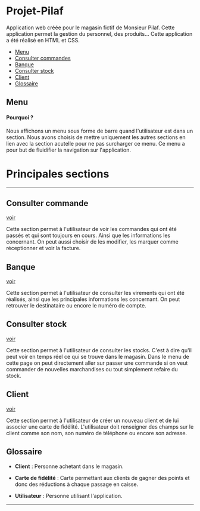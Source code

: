 # Projet-Pilaf
Application web créée pour le magasin fictif de Monsieur Pilaf. Cette application permet la gestion du personnel, des produits... Cette application a été réalisé en HTML et CSS.


- [Menu](#menu) 
- [Consulter commandes](#com)  
- [Banque](#banque)  
- [Consulter stock](#stock)
- [Client](#client)
- [Glossaire](#glossaire)
## Menu <a id="menu"></a>


#### Pourquoi ? 


Nous affichons un menu sous forme de barre quand l'utilisateur est dans un section. Nous avons choisis de mettre uniquement les autres sections en lien avec la section acutelle pour ne pas surcharger ce menu. Ce menu a pour but de fluidifier la navigation sur l'application.

# Principales sections
-------------
## Consulter commande <a id="com"></a>

[voir](https://coulaud-guillaume-portfolio.000webhostapp.com/tuteure/ConsulterCo.html)

Cette section permet à l'utilisateur de voir les commandes qui ont été passés et qui sont toujours en cours. Ainsi que les informations les concernant. On peut aussi choisir de les modifier, les marquer comme réceptionner et voir la facture.



## Banque <a id="banque"></a>

[voir](https://coulaud-guillaume-portfolio.000webhostapp.com/tuteure/ConsuVir.html)

Cette section permet à l'utilisateur de consulter les virements qui ont été réalisés, ainsi que les principales informations les concernant. On peut retrouver le destinataire ou encore le numéro de compte.
 
## Consulter stock <a id="stock"></a>

[voir](https://coulaud-guillaume-portfolio.000webhostapp.com/tuteure/consuStock.html)

Cette section permet à l'utilisateur de consulter les stocks. C'est à dire qu'il peut voir en temps réel ce qui se trouve dans le magasin. Dans le menu de cette page on peut directement aller sur passer une commande si on veut commander de nouvelles marchandises ou tout simplement refaire du stock.

## Client <a id="client"></a>

[voir](https://coulaud-guillaume-portfolio.000webhostapp.com/tuteure/CreerClient.html)

Cette section permet à l'utilisateur de créer un nouveau client et de lui associer une carte de fidélité. L'utilisateur doit renseigner des champs sur le client comme son nom, son numéro de téléphone ou encore son adresse. 
		

## Glossaire <a id="glossaire"></a>

* **Client** :  Personne achetant dans le magasin.

* **Carte de fidélité**  :  Carte permettant aux clients de gagner des points et donc des réductions à chaque passage en caisse.


* **Utilisateur** :  Personne utilisant l'application.


------------- 
